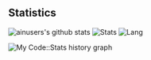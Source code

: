 ## Statistics
![ainusers's github stats](https://github-profile-trophy.vercel.app/?username=ainusers)
![Stats](https://github-readme-stats.vercel.app/api?username=ainusers&show_icons=true&count_private=true&hide_title=true)
![Lang](https://github-readme-stats.vercel.app/api/top-langs/?username=ainusers&layout=compact&hide_title=true)
<!-- 如下可视化展示注册网站为：https://codestats.net/ -->
![My Code::Stats history graph](https://codestats-readme.wegfan.cn/history-graph/ainusers?history_days=30&max_languages=15)
